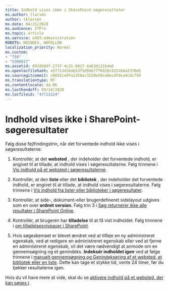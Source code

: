 ```yaml
---
title: Indhold vises ikke i SharePoint-søgeresultater
ms.author: tlarsen
author: tklarsen
ms.date: 04/21/2020
ms.audience: ITPro
ms.topic: article
ms.service: o365-administration
ROBOTS: NOINDEX, NOFOLLOW
localization_priority: Normal
ms.custom:
- "750"
- "5300017"
ms.assetid: 693db84f-2737-4c21-b027-4ab3d121b4a8
ms.openlocfilehash: a57711434d653f5d5667776916c9251bba2370e6
ms.sourcegitcommit: c6692ce0fa1358ec3529e59ca0ecdfdea4cdc759
ms.translationtype: MT
ms.contentlocale: da-DK
ms.lasthandoff: 09/14/2020
ms.locfileid: "47713124"
---
```

# <a name="content-doesnt-appear-in-sharepoint-search-results"></a>Indhold vises ikke i SharePoint-søgeresultater

Følg disse fejlfindingstrin, når det forventede indhold ikke vises i søgeresultaterne:
  
1. Kontrollér, at det **websted** , der indeholder det forventede indhold, er angivet til at tillade, at indhold vises i søgeresultaterne. Følg trinnene i [Vis indhold på et websted i søgeresultaterne](https://docs.microsoft.com/sharepoint/make-site-content-searchable#show-content-on-a-site-in-search-results).

2. Kontrollér, at den **liste** eller det **bibliotek** , der indeholder det forventede indhold, er angivet til at tillade, at indhold vises i søgeresultaterne. Følg trinnene i [Vis indhold fra lister eller biblioteker i søgeresultater](https://docs.microsoft.com/sharepoint/make-site-content-searchable#show-content-from-lists-or-libraries-in-search-results).

3. Kontrollér, at side-, dokument-eller brugerdefineret sidelayout udgives som en over **ordnet version.** Følg trin 3 i [Søg returnerer ikke alle resultater i SharePoint Online](https://go.microsoft.com/fwlink/?linkid=874525).

4. Kontrollér, at brugeren har **tilladelse** til at få vist indholdet. Følg trinnene i [om tilladelsesniveauer i SharePoint](https://docs.microsoft.com/sharepoint/understanding-permission-levels).
    
5. Hvis søgeskemaet er blevet ændret ved at tilføje en ny administreret egenskab, ved at redigere en administreret egenskab eller ved at fjerne en administreret egenskab, vil det være nødvendigt at anmode om en gennemsøgning og et genindeks. **Indeksér indholdet igen** ved at følge trinnene i [manuelt gennemsøgning og Genindeksering af et websted, et bibliotek eller en liste](https://docs.microsoft.com/sharepoint/crawl-site-content). Dette kan tage et stykke tid, vente 24 timer, før du tjekker resultaterne igen.

Hvis du vil have mere at vide, skal du se [aktivere indhold på et websted, der kan søges i](https://docs.microsoft.com/sharepoint/make-site-content-searchable). 
  
